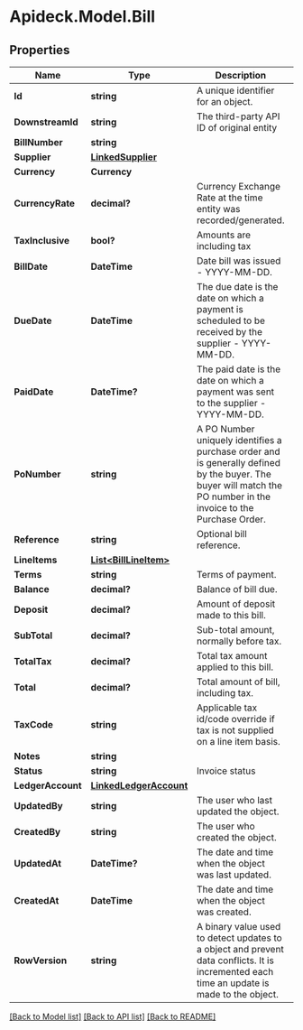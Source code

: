# Apideck.Model.Bill

## Properties

Name | Type | Description | Notes
------------ | ------------- | ------------- | -------------
**Id** | **string** | A unique identifier for an object. | [optional] [readonly] 
**DownstreamId** | **string** | The third-party API ID of original entity | [optional] [readonly] 
**BillNumber** | **string** |  | [optional] 
**Supplier** | [**LinkedSupplier**](LinkedSupplier.md) |  | [optional] 
**Currency** | **Currency** |  | [optional] 
**CurrencyRate** | **decimal?** | Currency Exchange Rate at the time entity was recorded/generated. | [optional] 
**TaxInclusive** | **bool?** | Amounts are including tax | [optional] 
**BillDate** | **DateTime** | Date bill was issued - YYYY-MM-DD. | [optional] 
**DueDate** | **DateTime** | The due date is the date on which a payment is scheduled to be received by the supplier - YYYY-MM-DD. | [optional] 
**PaidDate** | **DateTime?** | The paid date is the date on which a payment was sent to the supplier - YYYY-MM-DD. | [optional] 
**PoNumber** | **string** | A PO Number uniquely identifies a purchase order and is generally defined by the buyer. The buyer will match the PO number in the invoice to the Purchase Order. | [optional] 
**Reference** | **string** | Optional bill reference. | [optional] 
**LineItems** | [**List&lt;BillLineItem&gt;**](BillLineItem.md) |  | [optional] 
**Terms** | **string** | Terms of payment. | [optional] 
**Balance** | **decimal?** | Balance of bill due. | [optional] 
**Deposit** | **decimal?** | Amount of deposit made to this bill. | [optional] 
**SubTotal** | **decimal?** | Sub-total amount, normally before tax. | [optional] 
**TotalTax** | **decimal?** | Total tax amount applied to this bill. | [optional] 
**Total** | **decimal?** | Total amount of bill, including tax. | [optional] 
**TaxCode** | **string** | Applicable tax id/code override if tax is not supplied on a line item basis. | [optional] 
**Notes** | **string** |  | [optional] 
**Status** | **string** | Invoice status | [optional] 
**LedgerAccount** | [**LinkedLedgerAccount**](LinkedLedgerAccount.md) |  | [optional] 
**UpdatedBy** | **string** | The user who last updated the object. | [optional] [readonly] 
**CreatedBy** | **string** | The user who created the object. | [optional] [readonly] 
**UpdatedAt** | **DateTime?** | The date and time when the object was last updated. | [optional] [readonly] 
**CreatedAt** | **DateTime** | The date and time when the object was created. | [optional] [readonly] 
**RowVersion** | **string** | A binary value used to detect updates to a object and prevent data conflicts. It is incremented each time an update is made to the object. | [optional] 

[[Back to Model list]](../README.md#documentation-for-models) [[Back to API list]](../README.md#documentation-for-api-endpoints) [[Back to README]](../README.md)


